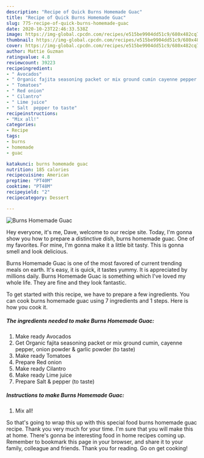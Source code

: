 ```yaml
---
description: "Recipe of Quick Burns Homemade Guac"
title: "Recipe of Quick Burns Homemade Guac"
slug: 775-recipe-of-quick-burns-homemade-guac
date: 2020-10-23T22:46:33.538Z
image: https://img-global.cpcdn.com/recipes/e515be9904dd51c9/680x482cq70/burns-homemade-guac-recipe-main-photo.jpg
thumbnail: https://img-global.cpcdn.com/recipes/e515be9904dd51c9/680x482cq70/burns-homemade-guac-recipe-main-photo.jpg
cover: https://img-global.cpcdn.com/recipes/e515be9904dd51c9/680x482cq70/burns-homemade-guac-recipe-main-photo.jpg
author: Mattie Guzman
ratingvalue: 4.8
reviewcount: 39223
recipeingredient:
- " Avocados"
- " Organic fajita seasoning packet or mix ground cumin cayenne pepper onion powder  garlic powder to taste"
- " Tomatoes"
- " Red onion"
- " Cilantro"
- " Lime juice"
- " Salt  pepper to taste"
recipeinstructions:
- "Mix all!"
categories:
- Recipe
tags:
- burns
- homemade
- guac

katakunci: burns homemade guac 
nutrition: 185 calories
recipecuisine: American
preptime: "PT40M"
cooktime: "PT48M"
recipeyield: "2"
recipecategory: Dessert

---
```



![Burns Homemade Guac](https://img-global.cpcdn.com/recipes/e515be9904dd51c9/680x482cq70/burns-homemade-guac-recipe-main-photo.jpg)

Hey everyone, it's me, Dave, welcome to our recipe site. Today, I'm gonna show you how to prepare a distinctive dish, burns homemade guac. One of my favorites. For mine, I'm gonna make it a little bit tasty. This is gonna smell and look delicious.

Burns Homemade Guac is one of the most favored of current trending meals on earth. It's easy, it is quick, it tastes yummy. It is appreciated by millions daily. Burns Homemade Guac is something which I've loved my whole life. They are fine and they look fantastic.




To get started with this recipe, we have to prepare a few ingredients. You can cook burns homemade guac using 7 ingredients and 1 steps. Here is how you cook it.

<!--inarticleads1-->

##### The ingredients needed to make Burns Homemade Guac:

1. Make ready  Avocados
1. Get  Organic fajita seasoning packet or mix ground cumin, cayenne pepper, onion powder &amp; garlic powder (to taste)
1. Make ready  Tomatoes
1. Prepare  Red onion
1. Make ready  Cilantro
1. Make ready  Lime juice
1. Prepare  Salt &amp; pepper (to taste)




<!--inarticleads2-->

##### Instructions to make Burns Homemade Guac:

1. Mix all!




So that's going to wrap this up with this special food burns homemade guac recipe. Thank you very much for your time. I'm sure that you will make this at home. There's gonna be interesting food in home recipes coming up. Remember to bookmark this page in your browser, and share it to your family, colleague and friends. Thank you for reading. Go on get cooking!
